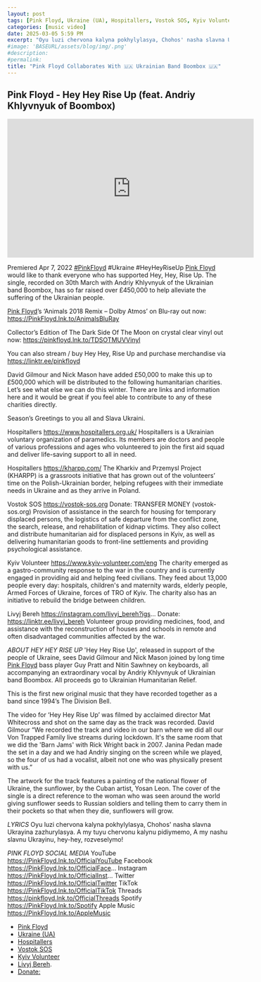 ```yaml
---
layout: post
tags: [Pink Floyd, Ukraine (UA), Hospitallers, Vostok SOS, Kyiv Volunteer, Livyj Bereh]
categories: [music video]
date: 2025-03-05 5:59 PM
excerpt: "Oyu luzi chervona kalyna pokhylylasya, Chohos' nasha slavna Ukrayina zazhurylasya. A my tuyu chervonu kalynu pidiymemo, A my nashu slavnu Ukrayinu, hey-hey, rozveselymo!"
#image: 'BASEURL/assets/blog/img/.png'
#description:
#permalink:
title: "Pink Floyd Collaborates With 🇺🇦 Ukrainian Band Boombox 🇺🇦"
---
```



## Pink Floyd - Hey Hey Rise Up (feat. Andriy Khlyvnyuk of Boombox)

<iframe width="560" height="315" src="https://www.youtube.com/embed/saEpkcVi1d4?si=RqKUok5mEQFwnb9e" title="YouTube video player" frameborder="0" allow="accelerometer; autoplay; clipboard-write; encrypted-media; gyroscope; picture-in-picture; web-share" referrerpolicy="strict-origin-when-cross-origin" allowfullscreen></iframe>

Premiered Apr 7, 2022  [#PinkFloyd]() #Ukraine #HeyHeyRiseUp
[Pink Floyd](https://www.pinkfloyd.com/) would like to thank everyone who has supported Hey, Hey, Rise Up. The single, recorded on 30th March with Andriy Khlyvnyuk of the Ukrainian band Boombox, has so far raised over £450,000 to help alleviate the suffering of the Ukrainian people.

[Pink Floyd](https://www.pinkfloyd.com/)’s ‘Animals 2018 Remix – Dolby Atmos’ on Blu-ray out now: https://PinkFloyd.lnk.to/AnimalsBluRay

Collector’s Edition of The Dark Side Of The Moon on crystal clear vinyl out now: https://pinkfloyd.lnk.to/TDSOTMUVVinyl 

You can also stream / buy Hey Hey, Rise Up and purchase merchandise via https://linktr.ee/pinkfloyd

David Gilmour and Nick Mason have added £50,000 to make this up to £500,000 which will be distributed to the following humanitarian charities. Let’s see what else we can do this winter. There are links and information here and it would be great if you feel able to contribute to any of these charities directly. 

Season’s Greetings to you all and Slava Ukraini.

Hospitallers
https://www.hospitallers.org.uk/
Hospitallers is a Ukrainian voluntary organization of paramedics. Its members are doctors and people of various professions and ages who volunteered to join the first aid squad and deliver life-saving support to all in need.

Hospitallers
https://kharpp.com/
The Kharkiv and Przemysl Project (KHARPP) is a grassroots initiative that has grown out of the volunteers’ time on the Polish-Ukrainian border, helping refugees with their immediate needs in Ukraine and as they arrive in Poland. 

Vostok SOS
https://vostok-sos.org
Donate: TRANSFER MONEY (vostok-sos.org)
Provision of assistance in the search for housing for temporary displaced persons, the logistics of safe departure from the conflict zone, the search, release, and rehabilitation of kidnap victims. They also collect and distribute humanitarian aid for displaced persons in Kyiv, as well as delivering humanitarian goods to front-line settlements and providing psychological assistance.
 
Kyiv Volunteer
https://www.kyiv-volunteer.com/eng
The charity emerged as a gastro-community response to the war in the country and is currently engaged in providing aid and helping feed civilians. They feed about 13,000 people every day: hospitals, children's and maternity wards, elderly people, Armed Forces of Ukraine, forces of TRO of Kyiv. The charity also has an initiative to rebuild the bridge between children.  

Livyj Bereh
https://instagram.com/livyj_bereh?igs...
Donate: https://linktr.ee/livyj_bereh
Volunteer group providing medicines, food, and assistance with the reconstruction of houses and schools in remote and often disadvantaged communities affected by the war.


*ABOUT HEY HEY RISE UP*
'Hey Hey Rise Up', released in support of the people of Ukraine, sees David Gilmour and Nick Mason joined by long time [Pink Floyd](https://www.pinkfloyd.com/) bass player Guy Pratt and Nitin Sawhney on keyboards, all accompanying an extraordinary vocal by Andriy Khlyvnyuk of Ukrainian band Boombox. All proceeds go to Ukrainian Humanitarian Relief.

This is the first new original music that they have recorded together as a band since 1994’s The Division Bell.

The video for ‘Hey Hey Rise Up’ was filmed by acclaimed director Mat Whitecross and shot on the same day as the track was recorded. David Gilmour “We recorded the track and video in our barn where we did all our Von Trapped Family live streams during lockdown. It's the same room that we did the 'Barn Jams' with Rick Wright back in 2007. Janina Pedan made the set in a day and we had Andriy singing on the screen while we played, so the four of us had a vocalist, albeit not one who was physically present with us.”

The artwork for the track features a painting of the national flower of Ukraine, the sunflower, by the Cuban artist, Yosan Leon. The cover of the single is a direct reference to the woman who was seen around the world giving sunflower seeds to Russian soldiers and telling them to carry them in their pockets so that when they die, sunflowers will grow.

*LYRICS*
Oyu luzi chervona kalyna pokhylylasya,
Chohos' nasha slavna Ukrayina zazhurylasya.
A my tuyu chervonu kalynu pidiymemo,
A my nashu slavnu Ukrayinu, hey-hey, rozveselymo!


*PINK FLOYD SOCIAL MEDIA*
YouTube https://PinkFloyd.lnk.to/OfficialYouTube
Facebook https://PinkFloyd.lnk.to/OfficialFace...
Instagram https://PinkFloyd.lnk.to/OfficialInst...
Twitter https://PinkFloyd.lnk.to/OfficialTwitter
TikTok https://PinkFloyd.lnk.to/OfficialTikTok
Threads https://pinkfloyd.lnk.to/OfficialThreads
Spotify https://PinkFloyd.lnk.to/Spotify
Apple Music https://PinkFloyd.lnk.to/AppleMusic

- [Pink Floyd](https://www.pinkfloyd.com/)
- [Ukraine (UA)](https://www.gov.ua/)
- [Hospitallers](https://kharpp.com/)
- [Vostok SOS](https://vostok-sos.org)
- [Kyiv Volunteer](https://www.kyiv-volunteer.com/)
- [Livyj Bereh](https://www.youtube.com/redirect?event=video_description&redir_token=QUFFLUhqbDRIUXpXbkZJY0Q0S3htNkR3Q0E5ZWtTYThDQXxBQ3Jtc0ttWFY1U3lDbU81YnZocTFiUWNCcDFYd2g0cTRYcldva1NadjVaX2w1QTl5eHBWNTBsZTJtZ1lNWk1oN0NhUXB0SVV3VW9pUlRCT1VkOUJLNkx5Rmh0bWVLSHF0SWpvMjNud2p1MURkTWwtdHowTm0zdw&q=https%3A%2F%2Finstagram.com%2Flivyj_bereh%3Figshid%3DYmMyMTA2M2Y%3D&v=saEpkcVi1d4).
- [Donate:](https://linktr.ee/livyj_bereh)